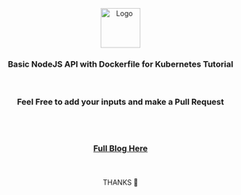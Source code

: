 <div align="center">
  <a>
    <img src="https://github.com/othneildrew/Best-README-Template/blob/master/images/logo.png" alt="Logo" width="80" height="80">
  </a>

  <h3 align="center">Basic NodeJS API with Dockerfile for Kubernetes Tutorial</h3>

</div>
<br/>
<div align="center">
<h3> Feel Free to add your inputs and make a Pull Request</h3>
<br/><br/>
</div>


</div>
<div align="center">
<h3><a href="https://dev.to/lovepreetsingh/build-nodejs-app-on-kubernetes-from-scratch-66g">Full Blog Here</a></h3>
<br/><br/>
THANKS 🚀
</div>

